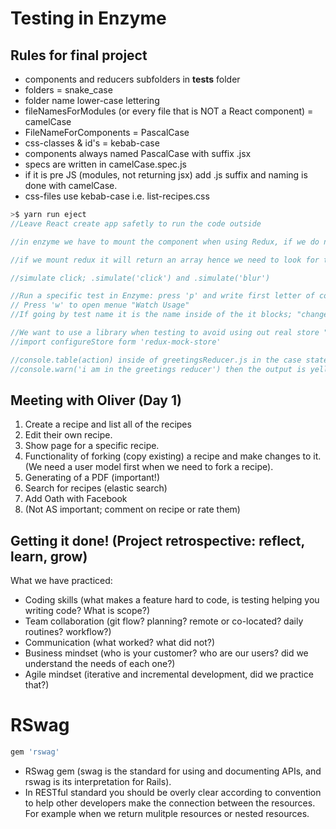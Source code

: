 # Testing in Enzyme

## Rules for final project  
* components and reducers subfolders in __tests__ folder
* folders = snake_case
* folder name lower-case lettering
* fileNamesForModules (or every file that is NOT a React component) = camelCase
* FileNameForComponents = PascalCase
* css-classes  & id's = kebab-case
* components always named PascalCase with suffix .jsx
* specs are written in camelCase.spec.js
* if it is pre JS (modules, not returning jsx) add .js suffix and naming is done with camelCase.
* css-files use kebab-case i.e. list-recipes.css

```js
>$ yarn run eject
//Leave React create app safetly to run the code outside

//in enzyme we have to mount the component when using Redux, if we do not isolate our unit test it becomes an integration test i.e. if we import the actual store

//if we mount redux it will return an array hence we need to look for the .first() one otherwise the test will return two versions; one from redux and one from the html

//simulate click; .simulate('click') and .simulate('blur')

//Run a specific test in Enzyme: press 'p' and write first letter of component to test + 'enter' to run one
// Press 'w' to open menue "Watch Usage"
//If going by test name it is the name inside of the it blocks; "changes" will show the options to navigate between. If inside of a component, run 'w' again to find the actual test based on its name.

//We want to use a library when testing to avoid using out real store "redux-mock-store"
//import configureStore form 'redux-mock-store'

//console.table(action) inside of greetingsReducer.js in the case statements, we can see in the enzyme tests what the type and payload are. or console.table(state)
//console.warn('i am in the greetings reducer') then the output is yellow in the terminal or console.error shows it as red
```

## Meeting with Oliver (Day 1)
1. Create a recipe and list all of the recipes
2. Edit their own recipe.
3. Show page for a specific recipe.
4. Functionality of forking (copy existing) a recipe and make changes to it. (We need a user model first when we need to fork a recipe).
6. Generating of a PDF (important!)
7. Search for recipes (elastic search)
8. Add Oath with Facebook
8. (Not AS important; comment on recipe or rate them)

## Getting it done! (Project retrospective: reflect, learn, grow)
What we have practiced:
- Coding skills (what makes a feature hard to code, is testing helping you writing code? What is scope?)
- Team collaboration (git flow? planning? remote or co-located? daily routines? workflow?)
- Communication (what worked? what did not?)
- Business mindset (who is your customer? who are our users? did we understand the needs of each one?)
- Agile mindset (iterative and incremental development, did we practice that?)

# RSwag
```rb
gem 'rswag'
```
- RSwag gem (swag is the standard for using and documenting APIs, and rswag is its interpretation for Rails).
- In RESTful standard you should be overly clear according to convention to help other developers make the connection between the resources. For example when we return mulitple resources or nested resources.


